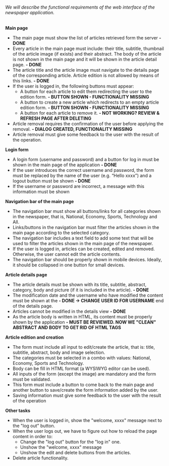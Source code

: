 ###### We will describe the functional requirements of the web interface of the newspaper application.
**Main page**
- The main page must show the list of articles retrieved form the server **- DONE**
- Every article in the main page must include: their title, subtitle, thumbnail of the article image (if
exists) and their abstract. The body of the article is not shown in the main page and it will be
shown in the article detail page. **- DONE**
- The article title and the article image must navigate to the details page of the corresponding 
article. Article edition is not allowed by means of this links. **- DONE**
- If the user is logged in, the following buttons must appear:
  - A button for each article to edit them redirecting the user to the edition form. **- BUTTON SHOWN - FUNCTIONALITY MISSING**
  - A button to create a new article which redirects to an empty article edition form. **- BUTTON SHOWN - FUNCTIONALITY MISSING**
  - A button for each article to remove it. **- NOT WORKING? REVIEW & REFRESH PAGE AFTER DELETING**
- Article removal requires the confirmation of the user before applying the removal. **- DIALOG CREATED, FUNCTIONALITY MISSING**
- Article removal must give some feedback to the user with the result of the operation.

**Login form**
- A login form (username and password) and a button for log in must be shown in the main page of
the application **- DONE**
- If the user introduces the correct username and password, the form must be replaced by
the name of the user (e.g. “Hello xxxx”) and a logout button must be shown **- DONE**
- If the username or password are incorrect, a message with this information must be
shown

**Navigation bar of the main page**
- The navigation bar must show all buttons/links for all categories shown in the newspaper, that is,
National, Economy, Sports, Technology and All.
- Links/buttons in the navigation bar must filter the articles shown in the main page according to
the selected category.
- The navigation bar includes a text field to add some text that will be used to filter the articles
shown in the main page of the newspaper.
- If the user is logged in, articles can be created, edited and removed. Otherwise, the user cannot
edit the article contents.
- The navigation bar should be properly shown in mobile devices. Ideally, it should be collapsed in
one button for small devices.

**Article details page**
- The article details must be shown with its title, subtitle, abstract, category, body and picture (if it is
included in the article). **- DONE**
- The modification date and the username who have modified the content must be shown at the **- DONE -> CHANGE USER ID FOR USERNAME**
end of the details page.
- Articles cannot be modified in the details view **- DONE**
- As the article body is written in HTML, its content must be properly shown by the application **- MUST BE REVIEWED. NOW WE "CLEAN" ABSTRACT AND BODY TO GET RID OF HTML TAGS**

**Article edition and creation**
- The form must include all input to edit/create the article, that is: title, subtitle, abstract, body and
image selection.
- The categories must be selected in a combo with values: National, Economy, Sports and
Technology.
- Body can be fill in HTML format (a WYSIWYG editor can be used).
- All inputs of the form (except the image) are mandatory and the form must be validated.
- This form must include a button to come back to the main page and another button to save/create
the form information added by the user.
- Saving information must give some feedback to the user with the result of the operation

**Other tasks**
- When the user is logged in, show the "welcome, xxxx" message next to the "log out" button.
- When the user logs out, we have to figure out how to reload the page content in order to:
  - Change the "log out" button for the "log in" one. 
  - Unshow the "welcome, xxxx" message
  - Unshow the edit and delete buttons from the articles.
- Delete article functionality.
